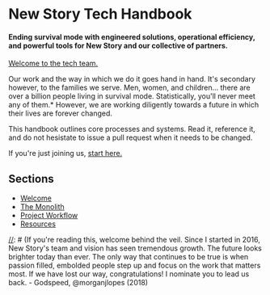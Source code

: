 # New Story Tech Handbook
#### Ending survival mode with engineered solutions, operational efficiency, and powerful tools for New Story and our collective of partners.

[Welcome to the tech team.]

Our work and the way in which we do it goes hand in hand. It's secondary however, to the families we serve. Men, women, and children... there are over a billion people living in survival mode. Statistically, you'll never meet any of them.* However, we are working diligently towards a future in which their lives are forever changed.

This handbook outlines core processes and systems. Read it, reference it, and do not hesistate to issue a pull request when it needs to be changed. 

If you're just joining us, [start here.]

## Sections

* [Welcome](/welcome.md)
* [The Monolith](/the-monolith.md)
* [Project Workflow](/workflow.md)
* [Resources](/resources.md)

[//]: # (These are reference links used in the body of this note and get stripped out when the markdown processor does its job.)
   [Welcome to the tech team.]: </welcome.md>
   [Start Here.]: </welcome.md>
   [We solve problems.]: <#we-solve-problems>
   [We ask questions.]: <#we-ask-questions>
   [We balance tradeoffs.]: <#we-balance-tradeoffs>
   [We educate others.]: <#we-educate-others>
   [We exist to serve.]: <#we-exist-to-serve>
    
[//]: # (If you're reading this, welcome behind the veil. Since I started in 2016, New Story's team and vision has seen tremendous growth. The future looks brighter today than ever. The only way that continues to be true is when passion filled, embolded people step up and focus on the work that matters most. If we have lost our way, congratulations! I nominate you to lead us back. - Godspeed, @morganjlopes (2018)
